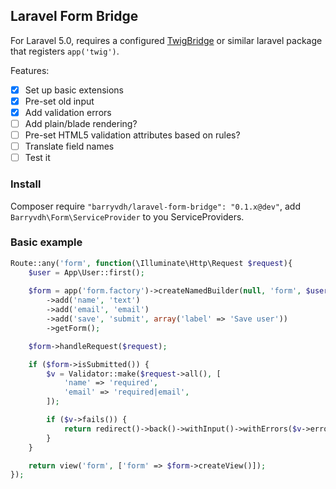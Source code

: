 ## Laravel Form Bridge

For Laravel 5.0, requires a configured [TwigBridge](https://github.com/rcrowe/TwigBridge) or similar laravel package that registers `app('twig')`.

Features:
 - [x] Set up basic extensions 
 - [x] Pre-set old input
 - [x] Add validation errors
 - [ ] Add plain/blade rendering?
 - [ ] Pre-set HTML5 validation attributes based on rules?
 - [ ] Translate field names
 - [ ] Test it 

### Install
Composer require `"barryvdh/laravel-form-bridge": "0.1.x@dev"`, add `Barryvdh\Form\ServiceProvider` to you ServiceProviders.

### Basic example

```php
Route::any('form', function(\Illuminate\Http\Request $request){
    $user = App\User::first();
    
    $form = app('form.factory')->createNamedBuilder(null, 'form', $user)
        ->add('name', 'text')
        ->add('email', 'email')
        ->add('save', 'submit', array('label' => 'Save user'))
        ->getForm();

    $form->handleRequest($request);

    if ($form->isSubmitted()) {
        $v = Validator::make($request->all(), [
            'name' => 'required',
            'email' => 'required|email',
        ]);

        if ($v->fails()) {
            return redirect()->back()->withInput()->withErrors($v->errors());
        }
    }

    return view('form', ['form' => $form->createView()]);
});
```